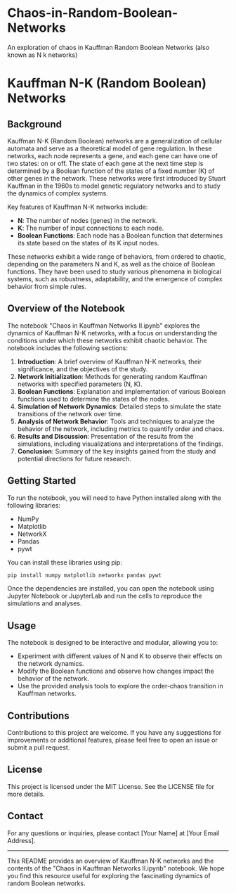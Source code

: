 # Chaos-in-Random-Boolean-Networks
An exploration of chaos in Kauffman Random Boolean Networks (also known as N k networks)


# Kauffman N-K (Random Boolean) Networks

## Background

Kauffman N-K (Random Boolean) networks are a generalization of cellular automata and serve as a theoretical model of gene regulation. In these networks, each node represents a gene, and each gene can have one of two states: on or off. The state of each gene at the next time step is determined by a Boolean function of the states of a fixed number (K) of other genes in the network. These networks were first introduced by Stuart Kauffman in the 1960s to model genetic regulatory networks and to study the dynamics of complex systems.

Key features of Kauffman N-K networks include:
- **N**: The number of nodes (genes) in the network.
- **K**: The number of input connections to each node.
- **Boolean Functions**: Each node has a Boolean function that determines its state based on the states of its K input nodes.

These networks exhibit a wide range of behaviors, from ordered to chaotic, depending on the parameters N and K, as well as the choice of Boolean functions. They have been used to study various phenomena in biological systems, such as robustness, adaptability, and the emergence of complex behavior from simple rules.

## Overview of the Notebook

The notebook "Chaos in Kauffman Networks II.ipynb" explores the dynamics of Kauffman N-K networks, with a focus on understanding the conditions under which these networks exhibit chaotic behavior. The notebook includes the following sections:

1. **Introduction**: A brief overview of Kauffman N-K networks, their significance, and the objectives of the study.
2. **Network Initialization**: Methods for generating random Kauffman networks with specified parameters (N, K).
3. **Boolean Functions**: Explanation and implementation of various Boolean functions used to determine the states of the nodes.
4. **Simulation of Network Dynamics**: Detailed steps to simulate the state transitions of the network over time.
5. **Analysis of Network Behavior**: Tools and techniques to analyze the behavior of the network, including metrics to quantify order and chaos.
6. **Results and Discussion**: Presentation of the results from the simulations, including visualizations and interpretations of the findings.
7. **Conclusion**: Summary of the key insights gained from the study and potential directions for future research.

## Getting Started

To run the notebook, you will need to have Python installed along with the following libraries:
- NumPy
- Matplotlib
- NetworkX
- Pandas
- pywt

You can install these libraries using pip:
```bash
pip install numpy matplotlib networkx pandas pywt
```

Once the dependencies are installed, you can open the notebook using Jupyter Notebook or JupyterLab and run the cells to reproduce the simulations and analyses.

## Usage

The notebook is designed to be interactive and modular, allowing you to:
- Experiment with different values of N and K to observe their effects on the network dynamics.
- Modify the Boolean functions and observe how changes impact the behavior of the network.
- Use the provided analysis tools to explore the order-chaos transition in Kauffman networks.

## Contributions

Contributions to this project are welcome. If you have any suggestions for improvements or additional features, please feel free to open an issue or submit a pull request.

## License

This project is licensed under the MIT License. See the LICENSE file for more details.

## Contact

For any questions or inquiries, please contact [Your Name] at [Your Email Address].

---

This README provides an overview of Kauffman N-K networks and the contents of the "Chaos in Kauffman Networks II.ipynb" notebook. We hope you find this resource useful for exploring the fascinating dynamics of random Boolean networks.
